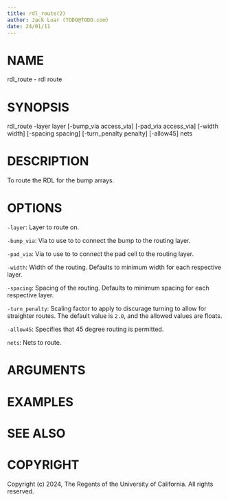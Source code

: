 ```yaml
---
title: rdl_route(2)
author: Jack Luar (TODO@TODO.com)
date: 24/01/11
---
```


# NAME

rdl_route - rdl route

# SYNOPSIS

rdl_route 
    -layer layer
    [-bump_via access_via]
    [-pad_via access_via]
    [-width width]
    [-spacing spacing]
    [-turn_penalty penalty]
    [-allow45]
    nets


# DESCRIPTION

To route the RDL for the bump arrays.

# OPTIONS

`-layer`:  Layer to route on.

`-bump_via`:  Via to use to to connect the bump to the routing layer.

`-pad_via`:  Via to use to to connect the pad cell to the routing layer.

`-width`:  Width of the routing. Defaults to minimum width for each respective layer.

`-spacing`:  Spacing of the routing. Defaults to minimum spacing for each respective layer.

`-turn_penalty`:  Scaling factor to apply to discurage turning to allow for straighter routes. The default value is `2.0`, and the allowed values are floats.

`-allow45`:  Specifies that 45 degree routing is permitted.

`nets`:  Nets to route.

# ARGUMENTS

# EXAMPLES

# SEE ALSO

# COPYRIGHT

Copyright (c) 2024, The Regents of the University of California. All rights reserved.
